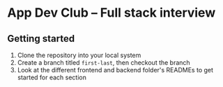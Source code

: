 # App Dev Club – Full stack interview

## Getting started
1. Clone the repository into your local system
2. Create a branch titled `first-last`, then checkout the branch
3. Look at the different frontend and backend folder's READMEs to get started for each section
